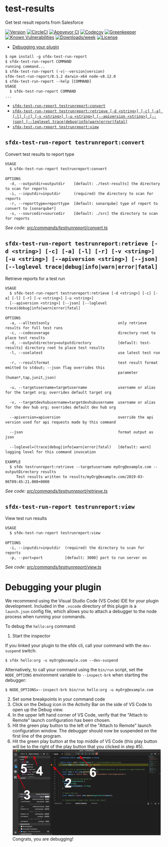 test-results
============

Get test result reports from Salesforce

[![Version](https://img.shields.io/npm/v/test-results.svg)](https://npmjs.org/package/test-results)
[![CircleCI](https://circleci.com/gh/leboff/test-results/tree/master.svg?style=shield)](https://circleci.com/gh/leboff/test-results/tree/master)
[![Appveyor CI](https://ci.appveyor.com/api/projects/status/github/leboff/test-results?branch=master&svg=true)](https://ci.appveyor.com/project/heroku/test-results/branch/master)
[![Codecov](https://codecov.io/gh/leboff/test-results/branch/master/graph/badge.svg)](https://codecov.io/gh/leboff/test-results)
[![Greenkeeper](https://badges.greenkeeper.io/leboff/test-results.svg)](https://greenkeeper.io/)
[![Known Vulnerabilities](https://snyk.io/test/github/leboff/test-results/badge.svg)](https://snyk.io/test/github/leboff/test-results)
[![Downloads/week](https://img.shields.io/npm/dw/test-results.svg)](https://npmjs.org/package/test-results)
[![License](https://img.shields.io/npm/l/test-results.svg)](https://github.com/leboff/test-results/blob/master/package.json)

<!-- toc -->
* [Debugging your plugin](#debugging-your-plugin)
<!-- tocstop -->
<!-- install -->
<!-- usage -->
```sh-session
$ npm install -g sfdx-test-run-report
$ sfdx-test-run-report COMMAND
running command...
$ sfdx-test-run-report (-v|--version|version)
sfdx-test-run-report/0.1.2 darwin-x64 node-v8.12.0
$ sfdx-test-run-report --help [COMMAND]
USAGE
  $ sfdx-test-run-report COMMAND
...
```
<!-- usagestop -->
<!-- commands -->
* [`sfdx-test-run-report testrunreport:convert`](#sfdx-test-run-report-testrunreportconvert)
* [`sfdx-test-run-report testrunreport:retrieve [-d <string>] [-c] [-a] [-l] [-r] [-v <string>] [-u <string>] [--apiversion <string>] [--json] [--loglevel trace|debug|info|warn|error|fatal]`](#sfdx-test-run-report-testrunreportretrieve--d-string--c--a--l--r--v-string--u-string---apiversion-string---json---loglevel-tracedebuginfowarnerrorfatal)
* [`sfdx-test-run-report testrunreport:view`](#sfdx-test-run-report-testrunreportview)

## `sfdx-test-run-report testrunreport:convert`

Convert test results to report type

```
USAGE
  $ sfdx-test-run-report testrunreport:convert

OPTIONS
  -d, --outputdir=outputdir    [default: ./test-results] the directory to scan for reports
  -i, --inputdir=inputdir      (required) the directory to scan for reports
  -r, --reporttype=reporttype  [default: sonarqube] type of report to convert to [sonarqube*]
  -s, --sourcedir=sourcedir    [default: ./src] the directory to scan for reports
```

_See code: [src/commands/testrunreport/convert.ts](https://github.com/leboff/sfdx-test-run-report/blob/v0.1.2/src/commands/testrunreport/convert.ts)_

## `sfdx-test-run-report testrunreport:retrieve [-d <string>] [-c] [-a] [-l] [-r] [-v <string>] [-u <string>] [--apiversion <string>] [--json] [--loglevel trace|debug|info|warn|error|fatal]`

Retrieve reports for a test run

```
USAGE
  $ sfdx-test-run-report testrunreport:retrieve [-d <string>] [-c] [-a] [-l] [-r] [-v <string>] [-u <string>] 
  [--apiversion <string>] [--json] [--loglevel trace|debug|info|warn|error|fatal]

OPTIONS
  -a, --alltestsonly                               only retrieve results for full test runs
  -c, --codecoverage                               directory root to place test results
  -d, --outputdirectory=outputdirectory            [default: test-results] directory root to place test results
  -l, --uselatest                                  use latest test run

  -r, --resultformat                               test result format emitted to stdout; --json flag overrides this
                                                   parameter (human*,tap,junit,json)

  -u, --targetusername=targetusername              username or alias for the target org; overrides default target org

  -v, --targetdevhubusername=targetdevhubusername  username or alias for the dev hub org; overrides default dev hub org

  --apiversion=apiversion                          override the api version used for api requests made by this command

  --json                                           format output as json

  --loglevel=(trace|debug|info|warn|error|fatal)   [default: warn] logging level for this command invocation

EXAMPLE
  $ sfdx testrunreport:retrieve --targetusername myOrg@example.com --outputDirectory results
     Test results written to results/myOrg@example.com/2019-03-06T09:45:21.000+0000
```

_See code: [src/commands/testrunreport/retrieve.ts](https://github.com/leboff/sfdx-test-run-report/blob/v0.1.2/src/commands/testrunreport/retrieve.ts)_

## `sfdx-test-run-report testrunreport:view`

View test run results

```
USAGE
  $ sfdx-test-run-report testrunreport:view

OPTIONS
  -i, --inputdir=inputdir  (required) the directory to scan for reports
  -p, --port=port          [default: 3000] port to run server on
```

_See code: [src/commands/testrunreport/view.ts](https://github.com/leboff/sfdx-test-run-report/blob/v0.1.2/src/commands/testrunreport/view.ts)_
<!-- commandsstop -->
<!-- debugging-your-plugin -->
# Debugging your plugin
We recommend using the Visual Studio Code (VS Code) IDE for your plugin development. Included in the `.vscode` directory of this plugin is a `launch.json` config file, which allows you to attach a debugger to the node process when running your commands.

To debug the `hello:org` command: 
1. Start the inspector
  
If you linked your plugin to the sfdx cli, call your command with the `dev-suspend` switch: 
```sh-session
$ sfdx hello:org -u myOrg@example.com --dev-suspend
```
  
Alternatively, to call your command using the `bin/run` script, set the `NODE_OPTIONS` environment variable to `--inspect-brk` when starting the debugger:
```sh-session
$ NODE_OPTIONS=--inspect-brk bin/run hello:org -u myOrg@example.com
```

2. Set some breakpoints in your command code
3. Click on the Debug icon in the Activity Bar on the side of VS Code to open up the Debug view.
4. In the upper left hand corner of VS Code, verify that the "Attach to Remote" launch configuration has been chosen.
5. Hit the green play button to the left of the "Attach to Remote" launch configuration window. The debugger should now be suspended on the first line of the program. 
6. Hit the green play button at the top middle of VS Code (this play button will be to the right of the play button that you clicked in step #5).
<br><img src=".images/vscodeScreenshot.png" width="480" height="278"><br>
Congrats, you are debugging!
